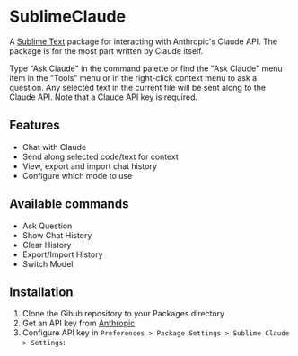 # SublimeClaude

A [Sublime Text](http://www.sublimetext.com) package for interacting with Anthropic's Claude API. The package is for the most part written by Claude itself.

Type "Ask Claude" in the command palette or find the "Ask Claude" menu item in the "Tools" menu or in the right-click context menu to ask a question. Any selected text in the current file will be sent along to the Claude API. Note that a Claude API key is required.

## Features

- Chat with Claude
- Send along selected code/text for context
- View, export and import chat history
- Configure which mode to use

## Available commands

- Ask Question
- Show Chat History
- Clear History
- Export/Import History
- Switch Model

## Installation

1. Clone the Gihub repository to your Packages directory
2. Get an API key from [Anthropic](https://console.anthropic.com/)
3. Configure API key in `Preferences > Package Settings > Sublime Claude > Settings`:
